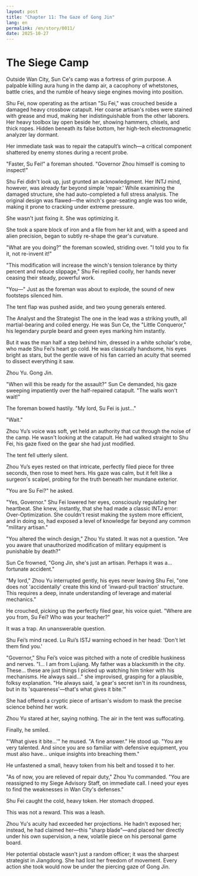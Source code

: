 ```yaml
---
layout: post
title: "Chapter 11: The Gaze of Gong Jin"
lang: en
permalink: /en/story/0011/
date: 2025-10-27
---
```

# The Siege Camp

Outside Wan City, Sun Ce's camp was a fortress of grim purpose. A palpable killing aura hung in the damp air, a cacophony of whetstones, battle cries, and the rumble of heavy siege engines moving into position.

Shu Fei, now operating as the artisan "Su Fei," was crouched beside a damaged heavy crossbow catapult. Her coarse artisan's robes were stained with grease and mud, making her indistinguishable from the other laborers. Her heavy toolbox lay open beside her, showing hammers, chisels, and thick ropes. Hidden beneath its false bottom, her high-tech electromagnetic analyzer lay dormant.

Her immediate task was to repair the catapult’s winch—a critical component shattered by enemy stones during a recent probe.

"Faster, Su Fei!" a foreman shouted. "Governor Zhou himself is coming to inspect!"

Shu Fei didn't look up, just grunted an acknowledgment. Her INTJ mind, however, was already far beyond simple 'repair.' While examining the damaged structure, she had auto-completed a full stress analysis. The original design was flawed—the winch's gear-seating angle was too wide, making it prone to cracking under extreme pressure.

She wasn't just fixing it. She was optimizing it.

She took a spare block of iron and a file from her kit and, with a speed and alien precision, began to subtly re-shape the gear's curvature.

"What are you doing?" the foreman scowled, striding over. "I told you to fix it, not re-invent it!"

"This modification will increase the winch's tension tolerance by thirty percent and reduce slippage," Shu Fei replied coolly, her hands never ceasing their steady, powerful work.

"You—" Just as the foreman was about to explode, the sound of new footsteps silenced him.

The tent flap was pushed aside, and two young generals entered.

The Analyst and the Strategist
The one in the lead was a striking youth, all martial-bearing and coiled energy. He was Sun Ce, the "Little Conqueror," his legendary purple beard and green eyes marking him instantly.

But it was the man half a step behind him, dressed in a white scholar's robe, who made Shu Fei’s heart go cold. He was classically handsome, his eyes bright as stars, but the gentle wave of his fan carried an acuity that seemed to dissect everything it saw.

Zhou Yu. Gong Jin.

"When will this be ready for the assault?" Sun Ce demanded, his gaze sweeping impatiently over the half-repaired catapult. "The walls won't wait!"

The foreman bowed hastily. "My lord, Su Fei is just..."

"Wait."

Zhou Yu’s voice was soft, yet held an authority that cut through the noise of the camp. He wasn't looking at the catapult. He had walked straight to Shu Fei, his gaze fixed on the gear she had just modified.

The tent fell utterly silent.

Zhou Yu’s eyes rested on that intricate, perfectly filed piece for three seconds, then rose to meet hers. His gaze was calm, but it felt like a surgeon's scalpel, probing for the truth beneath her mundane exterior.

"You are Su Fei?" he asked.

"Yes, Governor." Shu Fei lowered her eyes, consciously regulating her heartbeat. She knew, instantly, that she had made a classic INTJ error: Over-Optimization. She couldn't resist making the system more efficient, and in doing so, had exposed a level of knowledge far beyond any common "military artisan."

"You altered the winch design," Zhou Yu stated. It was not a question. "Are you aware that unauthorized modification of military equipment is punishable by death?"

Sun Ce frowned, "Gong Jin, she's just an artisan. Perhaps it was a... fortunate accident."

"My lord," Zhou Yu interrupted gently, his eyes never leaving Shu Fei, "one does not 'accidentally' create this kind of 'inward-pull traction' structure. This requires a deep, innate understanding of leverage and material mechanics."

He crouched, picking up the perfectly filed gear, his voice quiet. "Where are you from, Su Fei? Who was your teacher?"

It was a trap. An unanswerable question.

Shu Fei’s mind raced. Lu Rui’s ISTJ warning echoed in her head: 'Don't let them find you.'

"Governor," Shu Fei’s voice was pitched with a note of credible huskiness and nerves. "I... I am from Lujiang. My father was a blacksmith in the city. These... these are just things I picked up watching him tinker with his mechanisms. He always said..." she improvised, grasping for a plausible, folksy explanation. "He always said, 'a gear's secret isn't in its roundness, but in its 'squareness'—that's what gives it bite.'"

She had offered a cryptic piece of artisan's wisdom to mask the precise science behind her work.

Zhou Yu stared at her, saying nothing. The air in the tent was suffocating.

Finally, he smiled.

"'What gives it bite...'" he mused. "A fine answer." He stood up. "You are very talented. And since you are so familiar with defensive equipment, you must also have... unique insights into breaching them."

He unfastened a small, heavy token from his belt and tossed it to her.

"As of now, you are relieved of repair duty," Zhou Yu commanded. "You are reassigned to my Siege Advisory Staff, on immediate call. I need your eyes to find the weaknesses in Wan City's defenses."

Shu Fei caught the cold, heavy token. Her stomach dropped.

This was not a reward. This was a leash.

Zhou Yu's acuity had exceeded her projections. He hadn't exposed her; instead, he had claimed her—this "sharp blade"—and placed her directly under his own supervision, a new, volatile piece on his personal game board.

Her potential obstacle wasn't just a random officer; it was the sharpest strategist in Jiangdong. She had lost her freedom of movement. Every action she took would now be under the piercing gaze of Gong Jin.